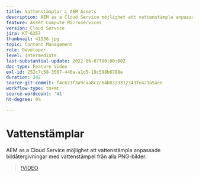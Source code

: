 ```yaml
---
title: Vattenstämplar i AEM Assets
description: AEM as a Cloud Service möjlighet att vattenstämpla anpassade bildåtergivningar med vattenstämpel från alla PNG-bilder.
feature: Asset Compute Microservices
version: Cloud Service
jira: KT-6357
thumbnail: 41536.jpg
topic: Content Management
role: Developer
level: Intermediate
last-substantial-update: 2022-06-07T00:00:00Z
doc-type: Feature Video
exl-id: 252c7c58-3567-440a-a1d5-19c598b6788e
duration: 242
source-git-commit: f4c621f3a9caa8c2c64b8323312343fe421a5aee
workflow-type: tm+mt
source-wordcount: '41'
ht-degree: 0%

---
```


# Vattenstämplar

AEM as a Cloud Service möjlighet att vattenstämpla anpassade bildåtergivningar med vattenstämpel från alla PNG-bilder.

>[!VIDEO](https://video.tv.adobe.com/v/41536?quality=12&learn=on)
